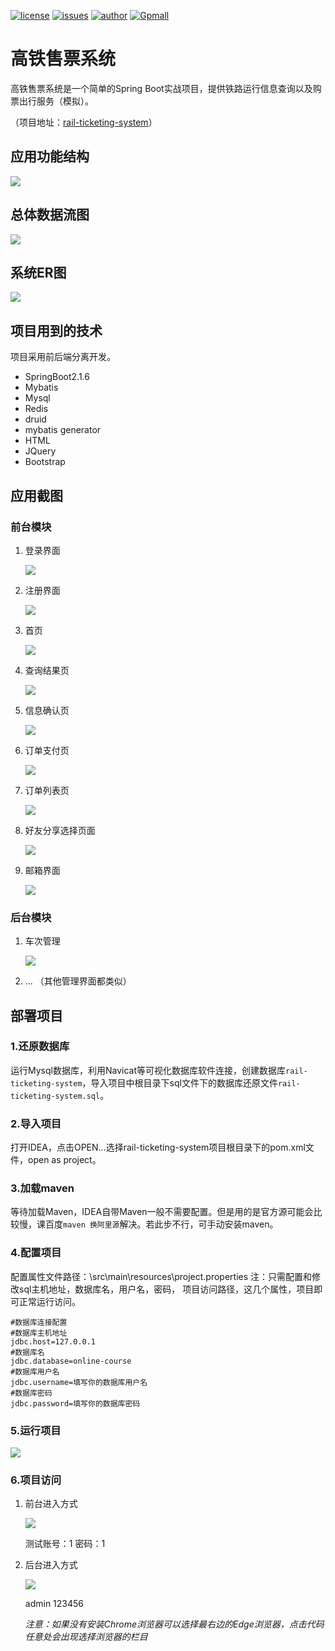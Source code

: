 [![license](https://img.shields.io/hexpm/l/plug.svg?style=flat-square)](https://github.com/2227324689/ToBeBetter/blob/master/LICENSE) [![issues](https://img.shields.io/bitbucket/issues-raw/2227324689/ToBeBetter.svg?style=flat-square)](https://github.com/blankjee/rail-ticketing-system/issues) [![author](https://img.shields.io/badge/author-blankjee-blue.svg?style=flat-square)](#) [![Gpmall](https://img.shields.io/badge/tech-springboot-red.svg?style=flat-square)](#)

# 高铁售票系统

高铁售票系统是一个简单的Spring Boot实战项目，提供铁路运行信息查询以及购票出行服务（模拟）。

（项目地址：[rail-ticketing-system](https://github.com/blankjee/rail-ticketing-system)）

## 应用功能结构

![](https://gitee.com/blankjee/pic-bed/raw/master/images/20200520171318.png)

## 总体数据流图

![](https://gitee.com/blankjee/pic-bed/raw/master/images/20200520171428.png)

## 系统ER图

![](https://gitee.com/blankjee/pic-bed/raw/master/images/20200520171725.png)

## 项目用到的技术

项目采用前后端分离开发。 

* SpringBoot2.1.6
* Mybatis
* Mysql
* Redis
* druid
* mybatis generator
* HTML
* JQuery
* Bootstrap

## 应用截图

### 前台模块

1. 登录界面

   ![](https://gitee.com/blankjee/pic-bed/raw/master/images/20200520172239.png)

2. 注册界面

   ![](https://gitee.com/blankjee/pic-bed/raw/master/images/20200520172257.png)

3. 首页

   ![](https://gitee.com/blankjee/pic-bed/raw/master/images/20200520172316.png)

4. 查询结果页

   ![](https://gitee.com/blankjee/pic-bed/raw/master/images/20200520172334.png)

5. 信息确认页

   ![](https://gitee.com/blankjee/pic-bed/raw/master/images/20200520172357.png)

6. 订单支付页

   ![](https://gitee.com/blankjee/pic-bed/raw/master/images/20200520172428.png)

7. 订单列表页

   ![](https://gitee.com/blankjee/pic-bed/raw/master/images/20200520172446.png)

8. 好友分享选择页面

   ![](https://gitee.com/blankjee/pic-bed/raw/master/images/20200520172511.png)

9. 邮箱界面

   ![](https://gitee.com/blankjee/pic-bed/raw/master/images/20200520172529.png)

### 后台模块

1. 车次管理

   ![](https://gitee.com/blankjee/pic-bed/raw/master/images/20200520172546.png)

2.  ... （其他管理界面都类似）

## 部署项目

### 1.还原数据库

运行Mysql数据库，利用Navicat等可视化数据库软件连接，创建数据库`rail-ticketing-system`，导入项目中根目录下sql文件下的数据库还原文件`rail-ticketing-system.sql`。

### 2.导入项目

打开IDEA，点击OPEN...选择rail-ticketing-system项目根目录下的pom.xml文件，open as project。

### 3.加载maven

等待加载Maven，IDEA自带Maven一般不需要配置。但是用的是官方源可能会比较慢，课百度`maven 换阿里源`解决。若此步不行，可手动安装maven。

### 4.配置项目

配置属性文件路径：\src\main\resources\project.properties
注：只需配置和修改sql主机地址，数据库名，用户名，密码， 项目访问路径，这几个属性，项目即可正常运行访问。

```
#数据库连接配置
#数据库主机地址
jdbc.host=127.0.0.1
#数据库名
jdbc.database=online-course
#数据库用户名
jdbc.username=填写你的数据库用户名
#数据库密码
jdbc.password=填写你的数据库密码
```

### 5.运行项目

![](https://gitee.com/blankjee/pic-bed/raw/master/images/20200520182609.png)

### 6.项目访问

1. 前台进入方式

   ![](https://gitee.com/blankjee/pic-bed/raw/master/images/20200520191120.png)

   测试账号：1 密码：1

2. 后台进入方式

   ![](https://gitee.com/blankjee/pic-bed/raw/master/images/20200520191145.png)

   admin 123456

   *注意：如果没有安装Chrome浏览器可以选择最右边的Edge浏览器，点击代码任意处会出现选择浏览器的栏目*



